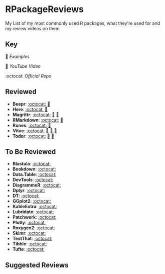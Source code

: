 # RPackageReviews

My List of my most commonly used R packages, what they're used for and my review videos on them

## Key

:page_facing_up: _Examples_

:movie_camera: _YouTube Video_

:octocat: _Official Repo_

## Reviewed

- **Beepr**: [:octocat:](https://github.com/rasmusab/beepr) [:movie_camera:](https://youtu.be/rcE_E5vMTgg)
- **Here**: [:octocat:](https://github.com/r-lib/here) [:movie_camera:](https://www.youtube.com/watch?v=5ZfFLamFBZM)
- **Magrittr**: [:octocat:](https://github.com/tidyverse/magrittr) [:movie_camera:](https://www.youtube.com/watch?v=03kD1sgSyQI) [:page_facing_up:](./examples/magrittr)
- **RMarkdown**: [:octocat:](https://github.com/rstudio/rmarkdown) [:movie_camera:](https://bit.ly/2E1E4lN)
- **Runes**: [:octocat:](https://github.com/tallguyjenks/runes) [:movie_camera:](https://www.youtube.com/watch?v=G-QuYafXdgk)
- **Vitae**: [:octocat:](https://github.com/mitchelloharawild/vitae) [:movie_camera:](https://www.youtube.com/watch?v=ntQvuCZpqjQ) [:page_facing_up:](./examples/vitae) [:page_facing_up:](https://github.com/tallguyjenks/CV)
- **Todor**: [:octocat:](https://github.com/dokato/todor) [:movie_camera:](https://www.youtube.com/watch?v=f4mTYyD2C-8) [:page_facing_up:](./examples/todor)

## To Be Reviewed

- **Blastula**: [:octocat:](https://github.com/rich-iannone/blastula)
- **Bookdown**: [:octocat:](https://github.com/rstudio/bookdown)
- **Data.Table**: [:octocat:](https://github.com/Rdatatable/data.table)
- **DevTools**: [:octocat:](https://github.com/r-lib/devtools)
- **DiagrammeR**: [:octocat:](https://github.com/rich-iannone/DgrammeR)
- **Dplyr**: [:octocat:](https://github.com/tidyverse/dplyr)
- **DT**: [:octocat:](https://github.com/rstudio/DT)
- **GGplot2**: [:octocat:](https://github.com/tidyverse/ggplot2)
- **KableExtra**: [:octocat:](https://github.com/haozhu233/kableExtra)
- **Lubridate**: [:octocat:](https://github.com/tidyverse/lubridate)
- **Patchwork**: [:octocat:](https://github.com/thomasp85/patchwork)
- **Plotly**: [:octocat:](https://github.com/ropensci/plotly)
- **Roxygen2**: [:octocat:](https://github.com/r-lib/roxygen2)
- **Skimr**: [:octocat:](https://github.com/ropensci/skimr)
- **TestThat**: [:octocat:](https://github.com/r-lib/testthat)
- **Tibble**: [:octocat:](https://github.com/tidyverse/tibble)
- **Tufte**: [:octocat:](https://github.com/rstudio/tufte)


## Suggested Reviews
